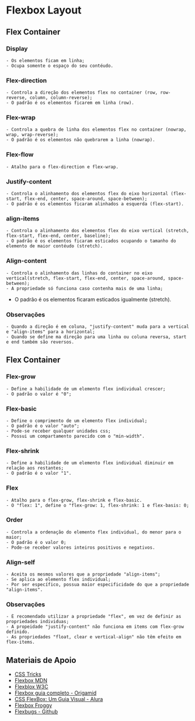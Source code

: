 # Flexbox Layout

## Flex Container

  ### Display

    - Os elementos ficam em linha;
    - Ocupa somente o espaço do seu contéudo.

  ### Flex-direction

    - Controla a direção dos elementos flex no container (row, row-reverse, column, column-reverse);
    - O padrão é os elementos ficarem em linha (row).

  ### Flex-wrap

    - Controla a quebra de linha dos elementos flex no container (nowrap, wrap, wrap-reverse);
    - O padrão é os elementos não quebrarem a linha (nowrap).

  ### Flex-flow

    - Atalho para o flex-direction e flex-wrap.

  ### Justify-content

    - Controla o alinhamento dos elementos flex do eixo horizontal (flex-start, flex-end, center, space-around, space-between);
    - O padrão é os elementos ficaram alinhados a esquerda (flex-start).

  ### align-items

    - Controla o alinhamento dos elementos flex do eixo vertical (stretch, flex-start, flex-end, center, baseline);
    - O padrão é os elementos ficaram esticados ocupando o tamanho do elemento de maior contéudo (stretch).

  ### Align-content

    - Controla o alinhamento das linhas do container no eixo vertical(stretch, flex-start, flex-end, center, space-around, space-between);
    - A propriedade só funciona caso contenha mais de uma linha;
  - O padrão é os elementos ficaram esticados igualmente (stretch).

  ### Observações

    - Quando a direção é em coluna, "justify-content" muda para a vertical e "align-items" para a horizontal;
    - Quando se define ma direção para uma linha ou coluna reversa, start e end também são reversos.

## Flex Container

  ### Flex-grow

    - Define a habilidade de um elemento flex individual crescer;
    - O padrão o valor é "0";

  ### Flex-basic

    - Define o comprimento de um elemento flex individual;
    - O padrão é o valor "auto";
    - Pode-se receber qualquer unidades css;
    - Possui um compartamento parecido com o "min-width".

  ### Flex-shrink

    - Define a habilidade de um elemento flex individual diminuir em relação aos restantes;
    - O padrão é o valor "1".

  ### Flex

    - Atalho para o flex-grow, flex-shrink e flex-basic.
    - O "flex: 1", define o "flex-grow: 1, flex-shrink: 1 e flex-basis: 0;

  ### Order

    - Controla a ordenação do elemento flex individual, do menor para o maior;
    - O padrão é o valor 0;
    - Pode-se receber valores inteiros positivos e negativos.

  ### Align-self

    - Aceita os mesmos valores que a propriedade "align-items";
    - Se aplica ao elemento flex individual;
    - Por ser específico, possua maior especificidade do que a propriedade "align-items".

  ### Observações

    - É recomendado utilizar a propriedade "flex", em vez de definir as propriedades individuas;
    - A propeidade "justify-content" não funciona em items com flex-grow definido.
    - As propriedades "float, clear e vertical-align" não têm efeito em flex-items.


## Materiais de Apoio

  - [CSS Tricks](https://css-tricks.com/snippets/css/a-guide-to-flexbox/)
  - [Flexbox MDN](https://developer.mozilla.org/en-US/docs/Learn/CSS/CSS_layout/Flexbox)
  - [Flexblox W3C](https://www.w3schools.com/csS/css3_flexbox.asp)
  - [Flexbox guia completo - Origamid](https://origamid.com/projetos/flexbox-guia-completo/)
  - [CSS FlexBox: Um Guia Visual - Alura](https://www.alura.com.br/artigos/css-guia-do-flexbox)
  - [Flexbox Froggy](https://flexboxfroggy.com/)
  - [Flexbugs - Github](https://github.com/philipwalton/flexbugs)